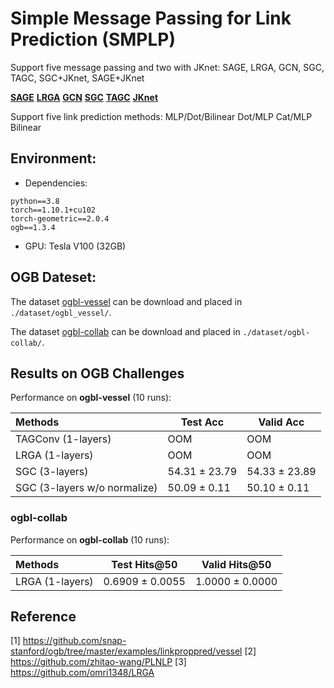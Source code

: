 # Simple Message Passing for Link Prediction (SMPLP)

Support five message passing and two with JKnet:
SAGE, LRGA, GCN, SGC, TAGC, SGC+JKnet, SAGE+JKnet

**[SAGE](https://arxiv.org/abs/1706.02216)**
**[LRGA](https://arxiv.org/abs/2006.07846)**
**[GCN](https://arxiv.org/abs/1609.02907)**
**[SGC](https://arxiv.org/pdf/1902.07153.pdf)**
**[TAGC](https://arxiv.org/abs/1710.10370)**
**[JKnet](https://arxiv.org/abs/1806.03536)**


Support five link prediction methods: MLP/Dot/Bilinear Dot/MLP Cat/MLP Bilinear


## Environment:

- Dependencies: 
```{bash}
python==3.8
torch==1.10.1+cu102
torch-geometric==2.0.4
ogb==1.3.4
```
- GPU: Tesla V100 (32GB)

## OGB Dateset:
The dataset [ogbl-vessel](https://ogb.stanford.edu/docs/linkprop/#ogbl-vessel) can be download and placed in `./dataset/ogbl_vessel/`.

The dataset [ogbl-collab](https://ogb.stanford.edu/docs/linkprop/#ogbl-collab) can be download and placed in `./dataset/ogbl-collab/`.


## Results on OGB Challenges
Performance on **ogbl-vessel** (10 runs):

| Methods   | Test Acc  | Valid Acc  |
|  :----  | ---- | ---- |
| TAGConv (1-layers) |  OOM | OOM  |
| LRGA (1-layers) |  OOM | OOM  |
| SGC (3-layers) |  54.31 ± 23.79 | 54.33 ± 23.89  |
| SGC (3-layers w/o normalize) |  50.09 ± 0.11 | 50.10 ± 0.11  |


### ogbl-collab

Performance on **ogbl-collab** (10 runs):

| Methods   |  Test Hits@50  | Valid Hits@50  |
|  :----  | ---- | ---- |
| LRGA (1-layers) |  0.6909 ± 0.0055  | 1.0000 ± 0.0000  |


## Reference
[1] https://github.com/snap-stanford/ogb/tree/master/examples/linkproppred/vessel
[2] https://github.com/zhitao-wang/PLNLP
[3] https://github.com/omri1348/LRGA

